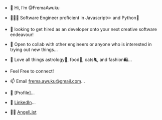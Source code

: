 - 👋 Hi, I’m @FremaAwuku
- 👩🏿‍💻 Software Engineer proficient in Javascript✏️ and Python🐍
- 👀 looking to get hired as an developer onto your next creative software endeavour!
- 🌱 Open to collab with other engineers or anyone who is interested in trying out new things...
- 💞️ Love all things astrology🔮, food🍣, cats🐈, and fashion🛍...

- Feel Free to connect! 
- 📫 Email [frema.awuku@gmail.com](mailto:frema.awuku@gmail.com)...
- 👤 [Profile]...
- 👥 [LinkedIn](https://www.linkedin.com/in/frema-awuku/)...
- 👼🏿 [AngelList](https://angel.co/u/frema-awuku)


<!---
FremaAwuku/FremaAwuku is a ✨ special ✨ repository because its `README.md` (this file) appears on your GitHub profile.
You can click the Preview link to take a look at your changes.
--->
